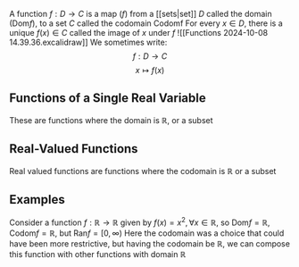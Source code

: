 A function $f:D\to C$ is a map ($f$) from a [[sets|set]] $D$ called the domain ($\text{Dom}f$), to a set $C$ called the codomain $\text{Codom}$f
For every $x\in D$, there is a unique $f(x)\in C$ called the image of $x$ under $f$
![[Functions 2024-10-08 14.39.36.excalidraw]]
We sometimes write:
$$
f:D\to C
$$
$$
x\mapsto f(x)
$$
## Functions of a Single Real Variable
These are functions where the domain is $\mathbb{R}$, or a subset
## Real-Valued Functions
Real valued functions are functions where the codomain is $\mathbb{R}$ or a subset

## Examples
Consider a function $f:\mathbb{R}\to \mathbb{R}$ given by $f(x)=x^{2},\,\forall x\in\mathbb{R}$, so $\text{Dom}f=\mathbb{R}$, $\text{Codom}f=\mathbb{R}$, but $\text{Ran}f=[0,\infty)$ 
Here the codomain was a choice that could have been more restrictive, but having the codomain be $\mathbb{R}$, we can compose this function with other functions with domain $\mathbb{R}$